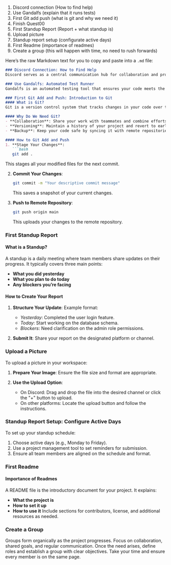 1. Discord connection (How to find help)
2. Use Gandalfs (explain that it runs tests)
3. First Git add push (what is git and why we need it)
4. Finish Quest00
5. First Standup Report (Report + what standup is)
6. Upload picture
7. Standup report setup (configurate active days)
8. First Readme (importance of readmes)
9. Create a group (this will happen with time, no need to rush forwards)

Here’s the raw Markdown text for you to copy and paste into a `.md` file:

```markdown
### Discord Connection: How to Find Help
Discord serves as a central communication hub for collaboration and problem-solving. To find help, start by joining your designated server and locating the appropriate channel for your query (e.g., #tech-support or #general-questions). Be specific and concise when asking questions to ensure others can provide accurate assistance. Additionally, explore pinned messages and search the channel history for similar issues and solutions.

### Use Gandalfs: Automated Test Runner
Gandalfs is an automated testing tool that ensures your code meets the required standards and functionality. When you submit your work, Gandalf runs tests to verify your implementation. This helps catch errors early and teaches you to write code that adheres to the defined specifications. Always check your test results and resolve any failing cases before moving forward.

### First Git Add and Push: Introduction to Git
#### What is Git?
Git is a version control system that tracks changes in your code over time. It allows multiple developers to collaborate efficiently while maintaining a history of modifications.

#### Why Do We Need Git?
- **Collaboration**: Share your work with teammates and combine efforts seamlessly.
- **Versioning**: Maintain a history of your project and revert to earlier states if needed.
- **Backup**: Keep your code safe by syncing it with remote repositories like GitHub.

#### How to Git Add and Push
1. **Stage Your Changes**:
   ```bash
   git add .
   ```
   This stages all your modified files for the next commit.

2. **Commit Your Changes**:
   ```bash
   git commit -m "Your descriptive commit message"
   ```
   This saves a snapshot of your current changes.

3. **Push to Remote Repository**:
   ```bash
   git push origin main
   ```
   This uploads your changes to the remote repository.

### First Standup Report
#### What is a Standup?
A standup is a daily meeting where team members share updates on their progress. It typically covers three main points:
- **What you did yesterday**
- **What you plan to do today**
- **Any blockers you’re facing**

#### How to Create Your Report
1. **Structure Your Update**:
   Example format:
   - *Yesterday*: Completed the user login feature.
   - *Today*: Start working on the database schema.
   - *Blockers*: Need clarification on the admin role permissions.

2. **Submit It**:
   Share your report on the designated platform or channel.

### Upload a Picture
To upload a picture in your workspace:
1. **Prepare Your Image**:
   Ensure the file size and format are appropriate.

2. **Use the Upload Option**:
   - On Discord: Drag and drop the file into the desired channel or click the "+" button to upload.
   - On other platforms: Locate the upload button and follow the instructions.

### Standup Report Setup: Configure Active Days
To set up your standup schedule:
1. Choose active days (e.g., Monday to Friday).
2. Use a project management tool to set reminders for submission.
3. Ensure all team members are aligned on the schedule and format.

### First Readme
#### Importance of Readmes
A README file is the introductory document for your project. It explains:
- **What the project is**
- **How to set it up**
- **How to use it**
Include sections for contributors, license, and additional resources as needed.

### Create a Group
Groups form organically as the project progresses. Focus on collaboration, shared goals, and regular communication. Once the need arises, define roles and establish a group with clear objectives. Take your time and ensure every member is on the same page.
``` 

